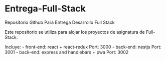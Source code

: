 # Entrega-Full-Stack
Repositorio Github Para Entrega Desarrollo Full Stack

Este repositorio se utiliza para alojar los proyectos de asignatura de Full-Stack.

Incluye:
    - front-end: react + react-redux
        Port: 3000
    - back-end: nestjs
        Port: 3001
    - back-end: express and handlebars + pwa
        Port: 3002
